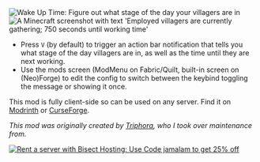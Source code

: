 <img alt="Wake Up Time: Figure out what stage of the day your villagers are in" src="https://cdn.jamalam.tech/mod-assets/wake-up-time-banner.png" />

<img alt="A Minecraft screenshot with text 'Employed villagers are currently gathering; 750 seconds until working time'" src="https://cdn.jamalam.tech/mod-assets/wake-up-time-demo.png" />

- Press `V` (by default) to trigger an action bar notification that tells you what stage of the day villagers are in, as well as the time until they are next working.
- Use the mods screen (ModMenu on Fabric/Quilt, built-in screen on (Neo)Forge) to edit the config to switch between the keybind toggling the message or showing it once.

This mod is fully client-side so can be used on any server. Find it on [Modrinth](https://modrinth.com/mod/wake-up-time) or [CurseForge](https://www.curseforge.com/minecraft/mc-mods/wake-up-time).

_This mod was originally created by [Triphora](https://modrinth.com/user/triphora), who I took over maintenance from._

[![Rent a server with Bisect Hosting: Use Code jamalam to get 25% off](https://www.bisecthosting.com/partners/custom-banners/e0cc6668-0d29-40ff-9820-4d4f5433198a.webp)](https://bisecthosting.com/jamalam)
